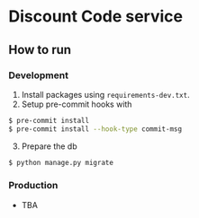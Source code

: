 # Discount Code service

## How to run

### Development
1. Install packages using `requirements-dev.txt`.
2. Setup pre-commit hooks with
```bash
$ pre-commit install
$ pre-commit install --hook-type commit-msg
```
3. Prepare the db
```bash
$ python manage.py migrate
```

### Production
- TBA

